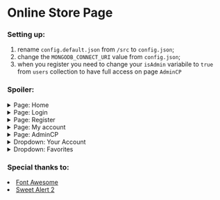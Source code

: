 # Online Store Page

<h3>Setting up:</h3>

1. rename `config.default.json` from `/src` to `config.json`;
2. change the `MONGODB_CONNECT_URI` value from `config.json`;
3. when you register you need to change your `isAdmin` variabile to `true` from `users` collection to have full access on page `AdminCP`

<h3>Spoiler:</h3>

<details>
    <summary>Page: Home</summary>
    <img src="https://i.imgur.com/A6bhrcm.png"/>
</details>

<details>
    <summary>Page: Login</summary>
    <img src="https://i.imgur.com/REe6th4.png"/>
</details>

<details>
    <summary>Page: Register</summary>
    <img src="https://i.imgur.com/Elhqxqa.png"/>
</details>

<details>
    <summary>Page: My account</summary>
    <img src="https://i.imgur.com/dDxfCPn.png"/>
</details>

<details>
    <summary>Page: AdminCP</summary>
    <img src="https://i.imgur.com/15o5Flv.png"/>
</details>

<details>
    <summary>Dropdown: Your Account</summary>
    <img src="https://i.imgur.com/G43khM1.png"/>
</details>

<details>
    <summary>Dropdown: Favorites</summary>
    <img src="https://i.imgur.com/gAqxgJ4.png"/>
</details>

<h3>Special thanks to:</h3>
<li><a href="https://fontawesome.com/">Font Awesome</a></li>
<li><a href="https://sweetalert2.github.io/">Sweet Alert 2</a></li>